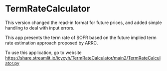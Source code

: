 # TermRateCalculator

This version changed the read-in format for future prices, and added simple handling to deal with input errors.

This app presents the term rate of SOFR based on the future implied term rate estimation approach proposed by ARRC.

To use this application, go to website https://share.streamlit.io/icycyh/TermRateCalculator/main2/TermRateCalculator.py
